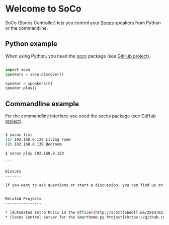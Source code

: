 Welcome to SoCo
===============

SoCo (Sonos Controller) lets you control your [Sonos](http://www.sonos.com/) speakers from Python or the commandline.

Python example
--------------

When using Python, you need the [soco](https://pypi.python.org/pypi/soco) package (see [GitHub project](https://github.com/SoCo/SoCo)).

```` python

import soco
speakers = soco.discover()

speaker = speakers[0]
speaker.play()

````

Commandline example
-------------------

For the commandline interface you need the socos package (see [GitHub project](https://github.com/SoCo/socos)).

```` bash

$ socos list
(1) 192.168.0.129 Living room
(2) 192.168.0.130 Bedroom

$ socos play 192.168.0.129

```

Discuss
-------

If you want to ask questions or start a discussion, you can find us on [Google Groups](https://groups.google.com/forum/#!forum/python-soco).


Related Projects
----------------

* [Automated Intro Music in the Office](http://scottlobdell.me/2014/02/automated-intro-music-in-the-office-python-opencv-gphoto2-and-boost/)
* [Sonos Control server for the Smarthome.py Project](https://github.com/pfischi/shSonos)

